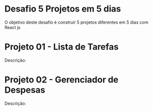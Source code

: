 # Desafio 5 Projetos em 5 dias

O objetivo deste desafio é construir 5 projetos diferentes em 5 dias com React js

# Projeto 01 - Lista de Tarefas

Descrição:

# Projeto 02 - Gerenciador de Despesas

Descrição:

